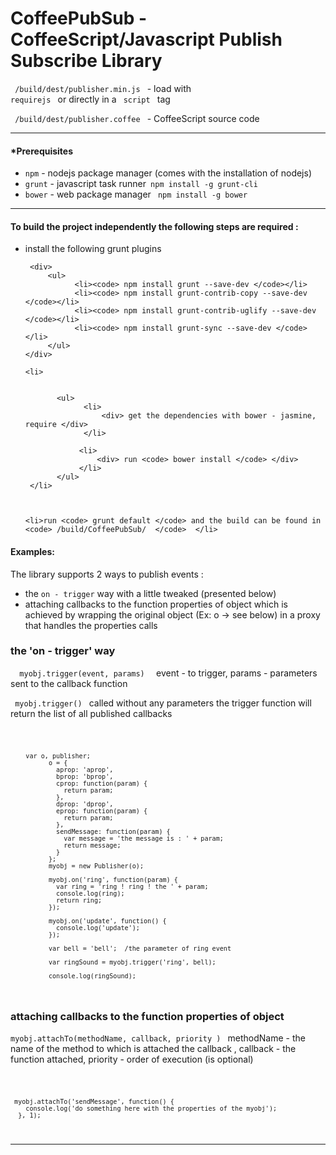 CoffeePubSub - CoffeeScript/Javascript Publish Subscribe Library
======================================================





<code> /build/dest/publisher.min.js </code> - load with  <code> requirejs </code> or directly in a <code> script </code> tag

<code> /build/dest/publisher.coffee </code> - CoffeeScript source code


<hr/>



<h4>*Prerequisites </h4>

<ul>
    <li><code>npm</code> - nodejs package manager (comes with the installation of nodejs)</li>
    <li><code>grunt</code> - javascript task runner<code> npm install -g grunt-cli</code> </li>
    <li><code>bower</code> - web package manager <code> npm install -g bower </code></li>
</ul>


<hr/>

<h4>To build the project independently the following steps are required : </h4>

<ul>
    <li> install the following grunt plugins

     <div>
         <ul>
               <li><code> npm install grunt --save-dev </code></li>
               <li><code> npm install grunt-contrib-copy --save-dev </code></li>
               <li><code> npm install grunt-contrib-uglify --save-dev </code></li>
               <li><code> npm install grunt-sync --save-dev </code></li>
         </ul>
    </div>
</li>

    <li>


           <ul>
                 <li>
                     <div> get the dependencies with bower - jasmine, require </div>
                 </li>

                <li>
                    <div> run <code> bower install </code> </div>
                </li>
           </ul>
     </li>



    <li>run <code> grunt default </code> and the build can be found in <code> /build/CoffeePubSub/  </code>  </li>
</ul>


<h4>Examples: </h4>


The library supports 2 ways to publish events :

<ul>
    <li>the <code>on - trigger</code> way with a little tweaked (presented below)</li>
    <li>attaching callbacks to the function properties of object which is achieved by wrapping the original object (Ex: o -> see below) in a proxy that handles the properties calls </li>
</ul>


<h3> the 'on - trigger' way </h3>
<code>  myobj.trigger(event, params)  </code> event - to trigger, params - parameters sent to the callback function

<code>  myobj.trigger()  </code>  called without any parameters the trigger function will return the list of all published callbacks

<code> 

        var o, publisher;
              o = {
                aprop: 'aprop',
                bprop: 'bprop',
                cprop: function(param) {
                  return param;
                },
                dprop: 'dprop',
                eprop: function(param) {
                  return param;
                },
                sendMessage: function(param) {
                  var message = 'the message is : ' + param;
                  return message;
                }
              };
              myobj = new Publisher(o);
              
              myobj.on('ring', function(param) {
                var ring = 'ring ! ring ! the ' + param;
                console.log(ring);
                return ring;
              });
              
              myobj.on('update', function() {
                console.log('update'); 
              });
              
              var bell = 'bell';  /the parameter of ring event
              
              var ringSound = myobj.trigger('ring', bell);
                
              console.log(ringSound); 


</code>


<h3> attaching callbacks to the function properties of object </h3>

<code>myobj.attachTo(methodName, callback, priority ) </code> methodName - the name of the method to which is attached the callback , callback - the function attached, priority - order of execution (is optional)  

<code>

     myobj.attachTo('sendMessage', function() {
        console.log('do something here with the properties of the myobj');
      }, 1);

</code>



<hr/>




